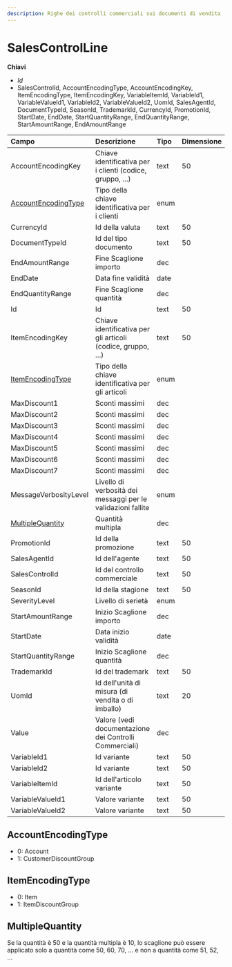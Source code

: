 ```yaml
---
description: Righe dei controlli commerciali sui documenti di vendita
---
```


# SalesControlLine

**Chiavi**

* _Id_
* SalesControlId, AccountEncodingType, AccountEncodingKey, ItemEncodingType, ItemEncodingKey, VariableItemId, VariableId1, VariableValueId1, VariableId2, VariableValueId2, UomId, SalesAgentId, DocumentTypeId, SeasonId, TrademarkId, CurrencyId, PromotionId, StartDate, EndDate, StartQuantityRange, EndQuantityRange, StartAmountRange, EndAmountRange

| Campo | Descrizione | Tipo | Dimensione |
| :--- | :--- | :--- | :--- |
| AccountEncodingKey | Chiave identificativa per i clienti \(codice, gruppo, ...\) | text | 50 |
| [AccountEncodingType](salescontrolline.md#accountencodingtype) | Tipo della chiave identificativa per i clienti | enum |  |
| CurrencyId | Id della valuta | text | 50 |
| DocumentTypeId | Id del tipo documento | text | 50 |
| EndAmountRange | Fine Scaglione importo | dec |  |
| EndDate | Data fine validità | date |  |
| EndQuantityRange | Fine Scaglione quantità | dec |  |
| Id | Id | text | 50 |
| ItemEncodingKey | Chiave identificativa per gli articoli \(codice, gruppo, ...\) | text | 50 |
| [ItemEncodingType](salescontrolline.md#itemencodingtype) | Tipo della chiave identificativa per gli articoli | enum |  |
| MaxDiscount1 | Sconti massimi | dec |  |
| MaxDiscount2 | Sconti massimi | dec |  |
| MaxDiscount3 | Sconti massimi | dec |  |
| MaxDiscount4 | Sconti massimi | dec |  |
| MaxDiscount5 | Sconti massimi | dec |  |
| MaxDiscount6 | Sconti massimi | dec |  |
| MaxDiscount7 | Sconti massimi | dec |  |
| MessageVerbosityLevel | Livello di verbosità dei messaggi per le validazioni fallite | enum |  |
| [MultipleQuantity](salescontrolline.md#multiplequantity) | Quantità multipla | dec |  |
| PromotionId | Id della promozione | text | 50 |
| SalesAgentId | Id dell'agente | text | 50 |
| SalesControlId | Id del controllo commerciale | text | 50 |
| SeasonId | Id della stagione | text | 50 |
| SeverityLevel | Livello di serietà | enum |  |
| StartAmountRange | Inizio Scaglione importo | dec |  |
| StartDate | Data inizio validità | date |  |
| StartQuantityRange | Inizio Scaglione quantità | dec |  |
| TrademarkId | Id del trademark | text | 50 |
| UomId | Id dell'unità di misura \(di vendita o di imballo\) | text | 20 |
| Value | Valore \(vedi documentazione dei Controlli Commerciali\) | dec |  |
| VariableId1 | Id variante | text | 50 |
| VariableId2 | Id variante | text | 50 |
| VariableItemId | Id dell'articolo variante | text | 50 |
| VariableValueId1 | Valore variante | text | 50 |
| VariableValueId2 | Valore variante | text | 50 |

## AccountEncodingType

* 0: Account
* 1: CustomerDiscountGroup

## ItemEncodingType

* 0: Item
* 1: ItemDiscountGroup

## MultipleQuantity

Se la quantità è 50 e la quantità multipla è 10, lo scaglione può essere applicato solo a quantità come 50, 60, 70, ... e non a quantità come 51, 52, ...
